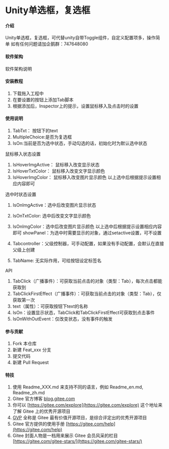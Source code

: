 # Unity单选框，复选框

#### 介绍
Unity单选框，复选框，可代替unity自带Toggle组件，自定义配置项多，操作简单
如有任何问题请加企鹅群：747648080

#### 软件架构
软件架构说明


#### 安装教程

1.  下载拖入工程中
2.  在要设置的按钮上添加Tab脚本
3.  根据添加后，Inspector上的提示，设置鼠标移入及点击时的设置

#### 使用说明

1.	TabTxt： 按钮下的text
2.  MultipleChoice:是否为复选框
3.  IsOn:当前是否为选中状态，手动勾选的话，初始化时为默认选中状态

鼠标移入状态设置
1.	IsHoverImgActive： 鼠标移入改变显示状态
2.	IsHoverTxtColor： 鼠标移入改变文字显示颜色	
3.	IsHoverImgColor： 鼠标移入改变图片显示颜色
	以上选中后根据提示设置相应内容即可

选中时状态设置
1.	IsOnImgActive：选中后改变图片显示状态
2.	IsOnTxtColor: 选中后改变文字显示颜色
3.	IsOnImgColor：选中后改变图片显示颜色
	以上选中后根据提示设置相应内容即可
	showPanel：为选中时需要显示的对象，通过setactive设置，可不设置

4.	Tabcontroller：父级控制器，可手动配置，如果没有手动配置，会默认在直接父级上创建
5.	TabName: 无实际作用，可给按钮设定标签名	

API
1.	TabClick（广播事件）：可获取当前点击的对象（类型：Tab），每次点击都能获取到
2.	TabClickFirstEffect（广播事件）：可获取当前点击的对象（类型：Tab），仅获取第一次
3.	text（属性）：可获取按钮下text的名称
4.	IsOn：设置显示状态，TabClick和TabClickFirstEffect可获取到点击事件
5.	IsOnWithOutEvent：仅改变状态，没有事件的触发


#### 参与贡献

1.  Fork 本仓库
2.  新建 Feat_xxx 分支
3.  提交代码
4.  新建 Pull Request


#### 特技

1.  使用 Readme\_XXX.md 来支持不同的语言，例如 Readme\_en.md, Readme\_zh.md
2.  Gitee 官方博客 [blog.gitee.com](https://blog.gitee.com)
3.  你可以 [https://gitee.com/explore](https://gitee.com/explore) 这个地址来了解 Gitee 上的优秀开源项目
4.  [GVP](https://gitee.com/gvp) 全称是 Gitee 最有价值开源项目，是综合评定出的优秀开源项目
5.  Gitee 官方提供的使用手册 [https://gitee.com/help](https://gitee.com/help)
6.  Gitee 封面人物是一档用来展示 Gitee 会员风采的栏目 [https://gitee.com/gitee-stars/](https://gitee.com/gitee-stars/)
